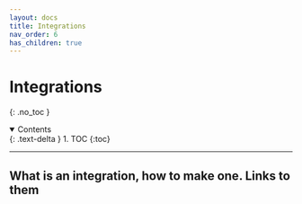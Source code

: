 ```yaml
---
layout: docs
title: Integrations
nav_order: 6
has_children: true
---
```



# Integrations
{: .no_toc }

<details open markdown="block">
  <summary>
    Contents
  </summary>
  {: .text-delta }
1. TOC
{:toc}
</details>

---

## What is an integration, how to make one. Links to them
